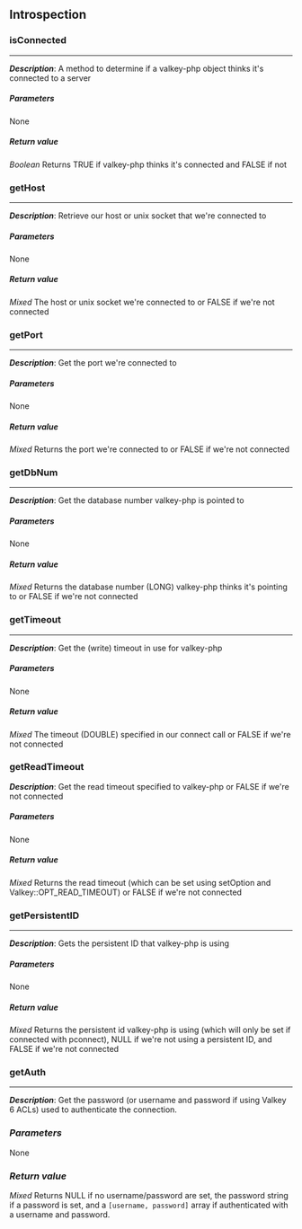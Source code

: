 ## Introspection

### isConnected
-----
_**Description**_:  A method to determine if a valkey-php object thinks it's connected to a server

##### *Parameters*
None

##### *Return value*
*Boolean* Returns TRUE if valkey-php thinks it's connected and FALSE if not

### getHost
-----
_**Description**_:  Retrieve our host or unix socket that we're connected to

##### *Parameters*
None

##### *Return value*
*Mixed* The host or unix socket we're connected to or FALSE if we're not connected


### getPort
-----
_**Description**_:  Get the port we're connected to

##### *Parameters*
None

##### *Return value*
*Mixed* Returns the port we're connected to or FALSE if we're not connected

### getDbNum
-----
_**Description**_:  Get the database number valkey-php is pointed to

##### *Parameters*
None

##### *Return value*
*Mixed* Returns the database number (LONG) valkey-php thinks it's pointing to or FALSE if we're not connected

### getTimeout
-----
_**Description**_:  Get the (write) timeout in use for valkey-php

##### *Parameters*
None

##### *Return value*
*Mixed* The timeout (DOUBLE) specified in our connect call or FALSE if we're not connected

### getReadTimeout
_**Description**_:  Get the read timeout specified to valkey-php or FALSE if we're not connected

##### *Parameters*
None

##### *Return value*
*Mixed*  Returns the read timeout (which can be set using setOption and Valkey::OPT_READ_TIMEOUT) or FALSE if we're not connected

### getPersistentID
-----
_**Description**_:  Gets the persistent ID that valkey-php is using

##### *Parameters*
None

##### *Return value*
*Mixed* Returns the persistent id valkey-php is using (which will only be set if connected with pconnect), NULL if we're not
using a persistent ID, and FALSE if we're not connected

### getAuth
-----
_**Description**_:  Get the password (or username and password if using Valkey 6 ACLs) used to authenticate the connection.

### *Parameters*
None

### *Return value*
*Mixed*  Returns NULL if no username/password are set, the password string if a password is set, and a `[username, password]` array if authenticated with a username and password.
